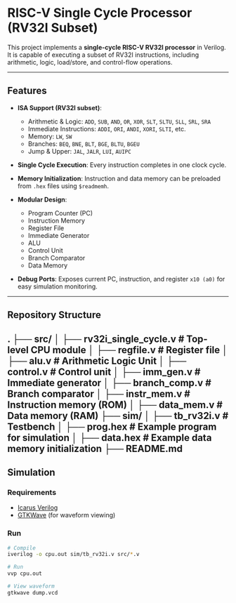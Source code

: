 # RISC-V Single Cycle Processor (RV32I Subset)

This project implements a **single-cycle RISC-V RV32I processor** in Verilog.  
It is capable of executing a subset of RV32I instructions, including arithmetic, logic, load/store, and control-flow operations.

---

## Features

- **ISA Support (RV32I subset)**:
  - Arithmetic & Logic: `ADD`, `SUB`, `AND`, `OR`, `XOR`, `SLT`, `SLTU`, `SLL`, `SRL`, `SRA`
  - Immediate Instructions: `ADDI`, `ORI`, `ANDI`, `XORI`, `SLTI`, etc.
  - Memory: `LW`, `SW`
  - Branches: `BEQ`, `BNE`, `BLT`, `BGE`, `BLTU`, `BGEU`
  - Jump & Upper: `JAL`, `JALR`, `LUI`, `AUIPC`

- **Single Cycle Execution**: Every instruction completes in one clock cycle.
- **Memory Initialization**: Instruction and data memory can be preloaded from `.hex` files using `$readmemh`.
- **Modular Design**:
  - Program Counter (PC)
  - Instruction Memory
  - Register File
  - Immediate Generator
  - ALU
  - Control Unit
  - Branch Comparator
  - Data Memory
- **Debug Ports**: Exposes current PC, instruction, and register `x10 (a0)` for easy simulation monitoring.

---

## Repository Structure
.
├── src/
│ ├── rv32i_single_cycle.v # Top-level CPU module
│ ├── regfile.v # Register file
│ ├── alu.v # Arithmetic Logic Unit
│ ├── control.v # Control unit
│ ├── imm_gen.v # Immediate generator
│ ├── branch_comp.v # Branch comparator
│ ├── instr_mem.v # Instruction memory (ROM)
│ ├── data_mem.v # Data memory (RAM)
├── sim/
│ ├── tb_rv32i.v # Testbench
│ ├── prog.hex # Example program for simulation
│ ├── data.hex # Example data memory initialization
├── README.md
---

## Simulation

### Requirements
- [Icarus Verilog](http://iverilog.icarus.com/)
- [GTKWave](http://gtkwave.sourceforge.net/) (for waveform viewing)

### Run
```bash
# Compile
iverilog -o cpu.out sim/tb_rv32i.v src/*.v

# Run
vvp cpu.out

# View waveform
gtkwave dump.vcd